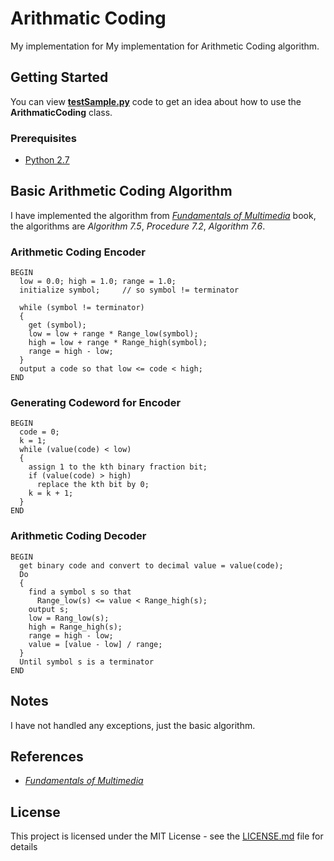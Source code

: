 # Arithmatic Coding
My implementation for My implementation for Arithmetic Coding algorithm.

## Getting Started
You can view [__testSample.py__](testSample.py) code to get an idea about how to use the __ArithmaticCoding__ class.

### Prerequisites
* [Python 2.7](https://www.python.org/downloads/)

## Basic Arithmetic Coding Algorithm
I have implemented the algorithm from [_Fundamentals of Multimedia_](https://books.google.com.eg/books/about/Fundamentals_of_Multimedia.html?id=R6vBBAAAQBAJ&printsec=frontcover&source=kp_read_button&redir_esc=y#v=onepage&q&f=false) book, the
algorithms are _Algorithm 7.5_, _Procedure 7.2_, _Algorithm 7.6_.

### Arithmetic Coding Encoder
```
BEGIN
  low = 0.0; high = 1.0; range = 1.0;
  initialize symbol;     // so symbol != terminator

  while (symbol != terminator)
  {
    get (symbol);
    low = low + range * Range_low(symbol);
    high = low + range * Range_high(symbol);
    range = high - low;
  }
  output a code so that low <= code < high;
END
```

### Generating Codeword for Encoder
```
BEGIN
  code = 0;
  k = 1;
  while (value(code) < low)
  {
    assign 1 to the kth binary fraction bit;
    if (value(code) > high)
      replace the kth bit by 0;
    k = k + 1;
  }
END
```
### Arithmetic Coding Decoder
```
BEGIN
  get binary code and convert to decimal value = value(code);
  Do
  {
    find a symbol s so that
      Range_low(s) <= value < Range_high(s);
    output s;
    low = Rang_low(s);
    high = Range_high(s);
    range = high - low;
    value = [value - low] / range;
  }
  Until symbol s is a terminator
END
```

## Notes
I have not handled any exceptions, just the basic algorithm.

## References
* [_Fundamentals of Multimedia_](https://books.google.com.eg/books/about/Fundamentals_of_Multimedia.html?id=R6vBBAAAQBAJ&printsec=frontcover&source=kp_read_button&redir_esc=y#v=onepage&q&f=false)

## License
This project is licensed under the MIT License - see the [LICENSE.md](LICENSE.md) file for details
